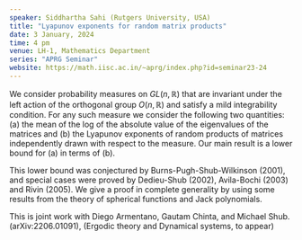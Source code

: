 ```yaml
---
speaker: Siddhartha Sahi (Rutgers University, USA)
title: "Lyapunov exponents for random matrix products"
date: 3 January, 2024
time: 4 pm
venue: LH-1, Mathematics Department
series: "APRG Seminar"
website: https://math.iisc.ac.in/~aprg/index.php?id=seminar23-24
---
```


We consider probability measures on $GL(n,\mathbb{R})$ that are invariant under the left action of the orthogonal group $O(n,\mathbb{R})$
and satisfy a mild integrability condition. For any such measure we consider the following two quantities: (a) the mean of the log of the
absolute value of the eigenvalues of the matrices and (b) the Lyapunov exponents of random products of matrices independently drawn with
respect to the measure. Our main result is a lower bound for (a) in terms of (b).

This lower bound was conjectured by Burns-Pugh-Shub-Wilkinson (2001), and special cases were proved by Dedieu-Shub (2002), Avila-Bochi (2003)
and Rivin (2005).  We give a proof in complete generality by using some results from the theory of spherical functions and Jack polynomials.

This is joint work with Diego Armentano, Gautam Chinta, and Michael Shub. (arXiv:2206.01091), (Ergodic theory and Dynamical systems, to appear)
